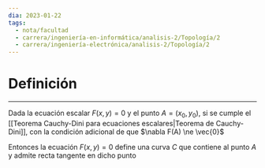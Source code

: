 ```yaml
---
dia: 2023-01-22
tags:
  - nota/facultad
  - carrera/ingeniería-en-informática/analisis-2/Topología/2
  - carrera/ingeniería-electrónica/analisis-2/Topología/2
---
```

# Definición
---
Dada la ecuación escalar $F(x, y) = 0$ y el punto $A = (x_0, y_0)$, si se cumple el [[Teorema Cauchy-Dini para ecuaciones escalares|Teorema de Cauchy-Dini]], con la condición adicional de que $\nabla F(A) \ne \vec{0}$

Entonces la ecuación $F(x, y) = 0$ define una curva $C$ que contiene al punto $A$ y admite recta tangente en dicho punto
